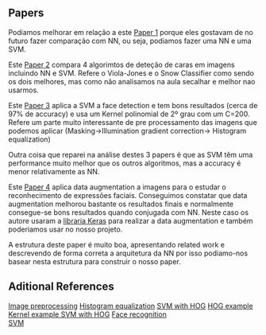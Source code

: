 ## Papers

Podiamos melhorar em relação a este [Paper 1](https://ieeexplore.ieee.org/abstract/document/1619082) porque eles gostavam de no futuro fazer comparação com NN, ou seja, podiamos fazer uma NN e uma SVM.

Este [Paper 2](https://ieeexplore.ieee.org/abstract/document/7943228) compara 4 algorimtos de deteção de caras em imagens incluindo NN e SVM. Refere o Viola-Jones e o Snow Classifier como sendo os dois melhores, mas como não analisamos na aula secalhar e melhor nao usarmos.

Este [Paper 3](https://ieeexplore.ieee.org/abstract/document/609310) aplica a SVM a face detection e tem bons resultados (cerca de 97% de accuracy) e usa um Kernel polinomial de 2º grau com um C=200. Refere um parte muito interessante de pre processamento das imagens que podemos aplicar (Masking->Illumination gradient correction-> Histogram equalization)

Outra coisa que reparei na análise destes 3 papers é que as SVM têm uma performance muito melhor que os outros algoritmos, mas a accuracy é menor relativamente as NN.

Este [Paper 4](https://ieeexplore.ieee.org/document/8858529) aplica data augmentation a imagens para o estudar o reconhecimento de expressões faciais. Conseguimos constatar que data augmentation melhorou bastante os resultados finais e normalmente consegue-se bons resultados quando conjugada com NN. Neste caso os autore usaram a [libraria Keras](https://machinelearningmastery.com/how-to-configure-image-data-augmentation-when-training-deep-learning-neural-networks/) para realizar a data augmentation e também poderiamos usar no nosso projeto. 

A estrutura deste paper é muito boa, apresentando related work e descrevendo de forma correta a arquitetura da NN por isso podiamo-nos basear nesta estrutura para construir o nosso paper.


## Aditional References

[Image preprocessing](https://towardsdatascience.com/image-pre-processing-c1aec0be3edf)
[Histogram equalization](https://opencv-python-tutroals.readthedocs.io/en/latest/py_tutorials/py_imgproc/py_histograms/py_histogram_equalization/py_histogram_equalization.html)
[SVM with HOG](http://mehmetsoydas.com/2017/05/27/real-time-face-detection-recognition-hog-features-svm/)
[HOG example](https://scikit-image.org/docs/dev/auto_examples/features_detection/plot_hog.html#sphx-glr-auto-examples-features-detection-plot-hog-py)
[Kernel example SVM with HOG](https://www.kaggle.com/manikg/training-svm-classifier-with-hog-features/data)
[Face recognition](https://scikit-learn.org/stable/auto_examples/applications/plot_face_recognition.html)  
[SVM](https://scikit-learn.org/stable/modules/cross_validation.html)